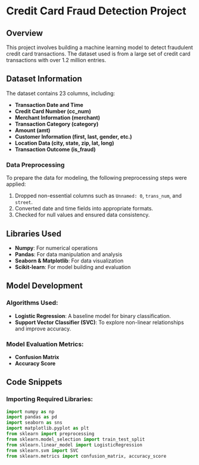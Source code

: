 # Credit Card Fraud Detection Project

## Overview
This project involves building a machine learning model to detect fraudulent credit card transactions. The dataset used is from a large set of credit card transactions with over 1.2 million entries.

## Dataset Information
The dataset contains 23 columns, including:
- **Transaction Date and Time**
- **Credit Card Number (cc_num)**
- **Merchant Information (merchant)**
- **Transaction Category (category)**
- **Amount (amt)**
- **Customer Information (first, last, gender, etc.)**
- **Location Data (city, state, zip, lat, long)**
- **Transaction Outcome (is_fraud)**

### Data Preprocessing
To prepare the data for modeling, the following preprocessing steps were applied:
1. Dropped non-essential columns such as `Unnamed: 0`, `trans_num`, and `street`.
2. Converted date and time fields into appropriate formats.
3. Checked for null values and ensured data consistency.

## Libraries Used
- **Numpy**: For numerical operations
- **Pandas**: For data manipulation and analysis
- **Seaborn & Matplotlib**: For data visualization
- **Scikit-learn**: For model building and evaluation

## Model Development
### Algorithms Used:
- **Logistic Regression**: A baseline model for binary classification.
- **Support Vector Classifier (SVC)**: To explore non-linear relationships and improve accuracy.

### Model Evaluation Metrics:
- **Confusion Matrix**
- **Accuracy Score**

## Code Snippets
### Importing Required Libraries:
```python
import numpy as np
import pandas as pd
import seaborn as sns
import matplotlib.pyplot as plt
from sklearn import preprocessing
from sklearn.model_selection import train_test_split
from sklearn.linear_model import LogisticRegression
from sklearn.svm import SVC
from sklearn.metrics import confusion_matrix, accuracy_score
